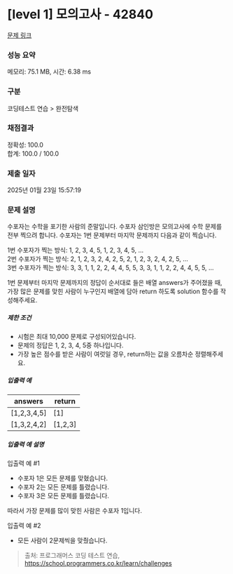 # [level 1] 모의고사 - 42840 

[문제 링크](https://school.programmers.co.kr/learn/courses/30/lessons/42840) 

### 성능 요약

메모리: 75.1 MB, 시간: 6.38 ms

### 구분

코딩테스트 연습 > 완전탐색

### 채점결과

정확성: 100.0<br/>합계: 100.0 / 100.0

### 제출 일자

2025년 01월 23일 15:57:19

### 문제 설명

<p>수포자는 수학을 포기한 사람의 준말입니다. 수포자 삼인방은 모의고사에 수학 문제를 전부 찍으려 합니다. 수포자는 1번 문제부터 마지막 문제까지 다음과 같이 찍습니다.</p>

<p>1번 수포자가 찍는 방식: 1, 2, 3, 4, 5, 1, 2, 3, 4, 5, ...<br>
2번 수포자가 찍는 방식: 2, 1, 2, 3, 2, 4, 2, 5, 2, 1, 2, 3, 2, 4, 2, 5, ...<br>
3번 수포자가 찍는 방식: 3, 3, 1, 1, 2, 2, 4, 4, 5, 5, 3, 3, 1, 1, 2, 2, 4, 4, 5, 5, ...</p>

<p>1번 문제부터 마지막 문제까지의 정답이 순서대로 들은 배열 answers가 주어졌을 때, 가장 많은 문제를 맞힌 사람이 누구인지 배열에 담아 return 하도록 solution 함수를 작성해주세요.</p>

<h5>제한 조건</h5>

<ul>
<li>시험은 최대 10,000 문제로 구성되어있습니다.</li>
<li>문제의 정답은 1, 2, 3, 4, 5중 하나입니다.</li>
<li>가장 높은 점수를 받은 사람이 여럿일 경우, return하는 값을 오름차순 정렬해주세요.</li>
</ul>

<h5>입출력 예</h5>
<table class="table">
        <thead><tr>
<th>answers</th>
<th>return</th>
</tr>
</thead>
        <tbody><tr>
<td>[1,2,3,4,5]</td>
<td>[1]</td>
</tr>
<tr>
<td>[1,3,2,4,2]</td>
<td>[1,2,3]</td>
</tr>
</tbody>
      </table>
<h5>입출력 예 설명</h5>

<p>입출력 예 #1</p>

<ul>
<li>수포자 1은 모든 문제를 맞혔습니다.</li>
<li>수포자 2는 모든 문제를 틀렸습니다.</li>
<li>수포자 3은 모든 문제를 틀렸습니다.</li>
</ul>

<p>따라서 가장 문제를 많이 맞힌 사람은 수포자 1입니다.</p>

<p>입출력 예 #2</p>

<ul>
<li>모든 사람이 2문제씩을 맞췄습니다.</li>
</ul>


> 출처: 프로그래머스 코딩 테스트 연습, https://school.programmers.co.kr/learn/challenges